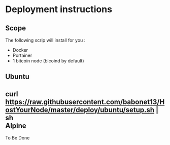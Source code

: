 Deployment instructions
==
Scope
-
The following scrip will install for you :
* Docker
* Portainer
* 1 bitcoin node (bicoind by default)

Ubuntu
-
curl https://raw.githubusercontent.com/babonet13/HostYourNode/master/deploy/ubuntu/setup.sh | sh  
Alpine
-
To Be Done
